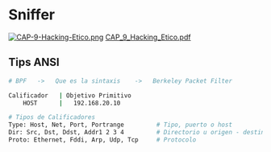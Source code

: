 # Sniffer

[![CAP-9-Hacking-Etico.png](https://i.postimg.cc/s2v2JQ49/CAP-9-Hacking-Etico.png)](https://postimg.cc/061xkN3b)
[CAP_9_Hacking_Etico.pdf](https://github.com/OmarVillaWolf/Writeups-eJPTv2-eWPT-eCPPTv2-PNPT-CEH/files/11877964/CAP_9_Hacking_Etico.pdf)


## Tips ANSI

```bash 
# BPF   ->   Que es la sintaxis    ->   Berkeley Packet Filter

Calificador   | Objetivo Primitivo  
    HOST      |   192.168.20.10

# Tipos de Calificadores 
Type: Host, Net, Port, Portrange         # Tipo, puerto o host
Dir: Src, Dst, Ddst, Addr1 2 3 4         # Directorio u origen - destino
Proto: Ethernet, Fddi, Arp, Udp, Tcp     # Protocolo
```